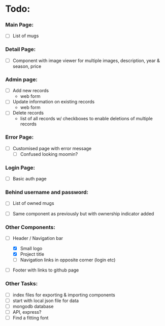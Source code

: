 # Todo: 

### Main Page: 
- [ ] List of mugs

### Detail Page: 
- [ ] Component with image viewer for multiple images, description, year & season, price 

### Admin page: 
- [ ] Add new records
    - web form 
- [ ] Update information on existing records 
    - web form
- [ ] Delete records  
    - list of all records w/ checkboxes to enable deletions of multiple records 

### Error Page:
- [ ] Customised page with error message
    - [ ] Confused looking moomin?

### Login Page: 
- [ ] Basic auth page

### Behind username and password:
- [ ] List of owned mugs 
- [ ] Same component as previously but with ownership indicator added 


### Other Components: 
- [ ] Header / Navigation bar
    - [x] Small logo
    - [x] Project title 
    - [ ] Navigation links in opposite corner (login etc) 
- [ ] Footer with links to github page


### Other Tasks: 
- [ ] index files for exporting & importing components
- [ ] start with local json file for data 
- [ ] mongodb database
- [ ] API, express?
- [ ] Find a fitting font 
